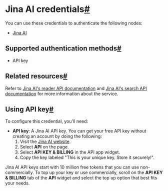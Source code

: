[](https://github.com/n8n-io/n8n-docs/edit/main/docs/integrations/builtin/credentials/jinaai.md "Edit this page")

# Jina AI credentials[#](#jina-ai-credentials "Permanent link")

You can use these credentials to authenticate the following nodes:

*   [Jina AI](../../app-nodes/n8n-nodes-base.jinaai/)

## Supported authentication methods[#](#supported-authentication-methods "Permanent link")

*   API key

## Related resources[#](#related-resources "Permanent link")

Refer to [Jina AI's reader API documentation](https://r.jina.ai/docs) and [Jina AI's search API documentation](https://s.jina.ai/docs) for more information about the service.

## Using API key[#](#using-api-key "Permanent link")

To configure this credential, you'll need:

*   **API key**: A Jina AI API key. You can get your free API key without creating an account by doing the following:
    1.  Visit the [Jina AI website](https://jina.ai/).
    2.  Select **API** on the page.
    3.  Select **API KEY & BILLING** in the API app widget.
    4.  Copy the key labeled "This is your unique key. Store it securely!".

Jina AI API keys start with 10 million free tokens that you can use non-commercially. To top up your key or use commercially, scroll on the **API KEY & BILLING** tab of the **API** widget and select the top up option that best fits your needs.